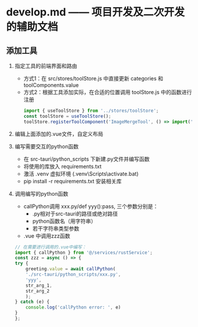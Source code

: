 # develop.md —— 项目开发及二次开发的辅助文档

## 添加工具
1. 指定工具的前端界面和路由
   - 方式1：在 src/stores/toolStore.js 中直接更新 categories 和 toolComponents.value
   - 方式2：根据工具添加实际，在合适的位置调用 toolStore.js 中的函数进行注册
        ```js
        import { useToolStore } from '../stores/toolStore';
        const toolStore = useToolStore();
        toolStore.registerToolComponent('ImageMergeTool', () => import('../components/ImageMergeTool.vue'));
        ```

2. 编辑上面添加的.vue文件，自定义布局

3. 编写需要交互的python函数
   - 在 src-tauri/python_scripts 下新建.py文件并编写函数
   - 将使用的库放入 requirements.txt
   - 激活 .venv 虚拟环境 (.venv\Scripts\activate.bat)
   - pip install -r requirements.txt 安装相关库

4. 调用编写的python函数
      - callPython调用 xxx.py/def yyy():pass, 三个参数分别是：
        - .py相对于src-tauri的路径或绝对路径
        - python函数名（用字符串）
        - 若干字符串类型参数
      - .vue 中调用zzz函数

    ```js
    // 在需要进行调用的.vue中编写：
    import { callPython } from '@/services/rustService';
    const zzz = async () => {
    try {
        greeting.value = await callPython(
        './src-tauri/python_scripts/xxx.py',
        'yyy', 
        str_arg_1,
        str_arg_2
        );
    } catch (e) {
        console.log('callPython error: ', e)
    }
    };
    ```
